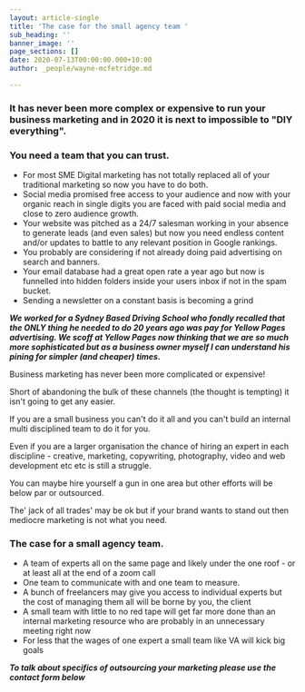 ```yaml
---
layout: article-single
title: 'The case for the small agency team '
sub_heading: ''
banner_image: ''
page_sections: []
date: 2020-07-13T00:00:00.000+10:00
author: _people/wayne-mcfetridge.md

---
```

### It has never been more complex or expensive to run your business marketing and in 2020 it is next to impossible to "DIY everything". 

### You need a team that you can trust.

* For most SME Digital marketing has not totally replaced all of your traditional marketing so now you have to do both.
* Social media promised free access to your audience and now with your organic reach in single digits you are faced with paid social media and close to zero audience growth.
* Your website was pitched as a 24/7 salesman working in your absence to generate leads (and even sales) but now you need endless content and/or updates to battle to any relevant position in Google rankings.
* You probably are considering if not already doing paid advertising on search and banners.
* Your email database had a great open rate a year ago but now is funnelled into hidden folders inside your users inbox if not in the spam bucket.
* Sending a newsletter on a constant basis is becoming a grind

**_We worked for a Sydney Based Driving School who fondly recalled that the ONLY thing he needed to do 20 years ago was pay for  Yellow Pages advertising. We scoff at Yellow Pages now thinking that we are so much more sophisticated but as a business owner myself I can understand his pining for simpler (and cheaper) times._**

Business marketing has never been more complicated or expensive!

Short of abandoning the bulk of these channels (the thought is tempting) it isn't going to get any easier.

If you are a small business you can't do it all and you can't build an internal multi disciplined team to do it for you.

Even if you are a larger organisation the chance of hiring an expert in each discipline - creative, marketing, copywriting, photography, video and web development etc etc is still a struggle.

You can maybe hire yourself a gun in one area but other efforts will be below par or outsourced.

The' jack of all trades' may be ok but if your brand wants to stand out then mediocre marketing is not what you need.

### The case for a small agency team.

* A team of experts all on the same page and likely under the one roof - or at least all at the end of a zoom call
* One team to communicate with and one team to measure.
* A bunch of freelancers may give you access to individual experts but the cost of managing them all will be borne by you, the client
* A small team with little to no red tape will get far more done than an internal marketing resource who are probably in an unnecessary meeting right now
* For less that the wages of one expert a small team like VA will kick big goals

**_To talk about specifics of outsourcing your marketing please use the contact form below_**